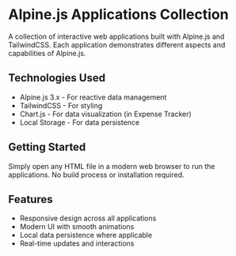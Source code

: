 # Alpine.js Applications Collection

A collection of interactive web applications built with Alpine.js and TailwindCSS. Each application demonstrates different aspects and capabilities of Alpine.js.
 
## Technologies Used

- Alpine.js 3.x - For reactive data management
- TailwindCSS - For styling
- Chart.js - For data visualization (in Expense Tracker)
- Local Storage - For data persistence

## Getting Started

Simply open any HTML file in a modern web browser to run the applications. No build process or installation required.

## Features

- Responsive design across all applications
- Modern UI with smooth animations
- Local data persistence where applicable
- Real-time updates and interactions